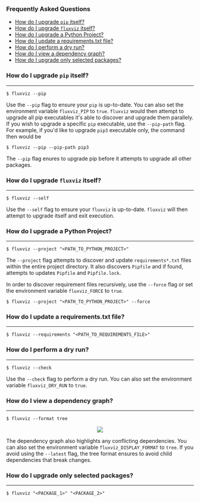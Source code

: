 ### Frequently Asked Questions

* [How do I upgrade `pip` itself?](#how-do-i-upgrade-pip-itself)
* [How do I upgrade `fluxviz` itself?](#how-do-i-upgrade-fluxviz-itself)
* [How do I upgrade a Python Project?](#how-do-i-upgrade-a-python-project)
* [How do I update a requirements.txt file?](#how-do-i-update-a-requirementstxt-file)
* [How do I perform a dry run?](#how-do-i-perform-a-dry-run)
* [How do I view a dependency graph?](#how-do-i-view-a-dependency-graph)
* [How do I upgrade only selected packages?](#how-do-i-upgrade-only-selected-packages)

### How do I upgrade `pip` itself?
---

```
$ fluxviz --pip
```

Use the `--pip` flag to ensure your `pip` is up-to-date. You can also set the 
environment variable `fluxviz_PIP` to `true`. `fluxviz` would then 
attempt to upgrade all pip executables it's able to discover and upgrade 
them parallely. If you wish to upgrade a specific `pip` executable, use the 
`--pip-path` flag. For example, if you'd like to upgrade `pip3` executable only, 
the command then would be

```
$ fluxviz --pip --pip-path pip3
```

The `--pip` flag enures to upgrade pip before it attempts to upgrade all other 
packages.

### How do I upgrade `fluxviz` itself?
---

```
$ fluxviz --self
```

Use the `--self` flag to ensure your `fluxviz` is up-to-date. `fluxviz`
 will then attempt to upgrade itself and exit execution.

### How do I upgrade a Python Project?
---

```
$ fluxviz --project "<PATH_TO_PYTHON_PROJECT>"
```

The `--project` flag attempts to discover and update `requirements*.txt` files 
within the entire project directory. It also discovers `Pipfile` 
and if found, attempts to updates `Pipfile` and `Pipfile.lock`.

In order to discover requirement files recursively, use the `--force` flag
 or set the environment variable `fluxviz_FORCE` to `true`.

```
$ fluxviz --project "<PATH_TO_PYTHON_PROJECT>" --force
```

### How do I update a requirements.txt file?
---

```
$ fluxviz --requirements "<PATH_TO_REQUIREMENTS_FILE>"
```

### How do I perform a dry run?
---

```
$ fluxviz --check
```

Use the `--check` flag to perform a dry run. You can also set the 
environment variable `fluxviz_DRY_RUN` to `true`.

### How do I view a dependency graph?
---

```
$ fluxviz --format tree
```

<div align="center">
  <img src="docs/source/assets/demos/fluxviz-format-tree.gif">
</div>

The dependency graph also highlights any conflicting dependencies. 
You can also set the environment variable `fluxviz_DISPLAY_FORMAT` to `tree`.
 If you avoid using the `--latest` flag, the tree format ensures to avoid
 child dependencies that break changes.

### How do I upgrade only selected packages?
---

```
$ fluxviz "<PACKAGE_1>" "<PACKAGE_2>"
```